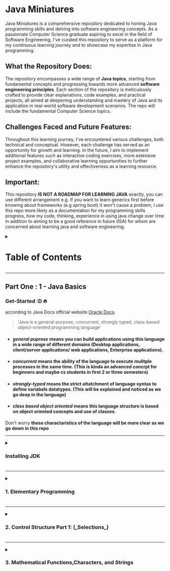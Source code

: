 # Java Miniatures

Java Miniatures is a comprehensive repository dedicated to honing Java programming skills and delving into software engineering concepts. As a passionate Computer Science graduate aspiring to excel in the field of Software Engineering, I've curated this repository to serve as a platform for my continuous learning journey and to showcase my expertise in Java programming.

## **What the Repository Does:**

The repository encompasses a wide range of **Java topics**, starting from fundamental concepts and progressing towards more advanced **software engineering principles**. Each section of the repository is meticulously crafted to provide clear explanations, code examples, and practical projects, all aimed at deepening understanding and mastery of Java and its application in real-world software development scenarios. The repo will include the fundamental Computer Science topics.

## **Challenges Faced and Future Features:**

Throughout this learning journey, I've encountered various challenges, both technical and conceptual. However, each challenge has served as an opportunity for growth and learning. In the future, I aim to implement additional features such as interactive coding exercises, more extensive project examples, and collaborative learning opportunities to further enhance the repository's utility and effectiveness as a learning resource.

## **Important:**

This repository **IS NOT A ROADMAP FOR LEARNING JAVA** exactly, you can use different arrangement e.g. If you want to learn generics first before knowing about frameworks (e.g.spring boot) it won't cause a problem, I use this repo more likely as a documentation for my programming skills progress, how my code, thinking, experience in using java change over time in addition to aiming to be a good reference in future (ISA) for whom are concerned about learning java and software engineering.

<details>
<summary> <H1>Table of Contents</H1></summary>

<details>
<summary> <H3>Part One : Pick up your weapon !</H3></summary>

<details><summary><strong>Java Basics</strong></summary>

1. Elementary Programming
2. Control Structure Part 1: (_Selections_)
3. Mathematical Functions,Characters, and Strings
4. Control Structure Part 2: (_Iterators_)
5. Methods
6. Arrays
</details>

<details><summary><strong>Object-Oriented Programming</strong></summary>

1. Objects and Classes
2. Object-Oriented Thinking
3. Inheritance and Polymorphism
4. Exception Handling and Text I/O
5. Abstract Classes and Interfaces</details>

<details><summary><strong>Java in Action</strong></summary>

1. Build tools

- Ant
- Maven
- Gradle

2. building GUI

- JavaFX
- Java Swing

3. Web Frameworks

- Spring
- Springboot

4. ORM

- JPA
- Hibernate

</details>

<details><summary><strong>Advanced Java Topics</strong></summary>

1. Binary I/O
2. Generics
3. How JVM works
4. Multithreading and Parallel Programming
5. Networking
6. Java Database Programming</details>

<details><summary><strong>Data Structures</strong></summary>

1. Recursion
2. Stacks & Queues
3. Lists
4. Trees
5. Priority Queues
6. Maps & Hash Tables
7. Search Trees</details>

<details><summary><strong>Algorithms</strong></summary>

1. Asymptotic analysis
2. Sorting
3. Searching
4. Graphs
5. Strings</details>
</details>

<details><summary><H3>Part Two: Software Engineering Principles</H3></summary>

1.  OOA & OOD
2.  SOLID Principles
3.  Design Patterns
4.  Refactoring Techniques
5.  Software Development Methodologies
</details>

<details><summary><h3>Part Three: Projects</h3></summary>

1. Small-scale Java Projects
2. Medium-scale Software Engineering Projects
3. Real-world Application Examples</details>

<details><summary><H3>Cross-Part knowledge</H3></summary>

**_Challenges and Exercises_**

- Coding Challenges
- Problem-solving Exercises
- Algorithm Implementations

**_Resources_**

- Online Tutorials and Courses
- Recommended Books
- Useful Articles and Videos

**_Contributions_**

- How to Contribute
- Guidelines for Contributors
- Community Engagement Opportunities</details>
</details>

---

## Part One : 1 - Java Basics

### **Get-Started** :D 🔥

according to Java Docs official website [Oracle Docs](https://docs.oracle.com/en/java/).

> \'Java is a general-purpose, concurrent, strongly typed, class-based object-oriented programming language'

- #### _**general puprose**_ means you can build applications using this language in a wide range of different domains (Desktop applications, client/server applications/ web applications, Enterprise applications).

- #### _**concurrent**_ means the ability of the language to execute mulitple processes in the same time. (This is kinda an advanced concrpt for beginners and maybe cs students in first 2 or three semesters)

- #### **_strongly-typed_** means the strict attatchment of language syntax to define variabels datatypes. (This will be explained and noticed as we go deep in the language)

- #### **_class based object oriented_** means this language structure is based on object oriented concepts and use of classes.

Don't worry **these charactaristics of the language will be more clear as we go down in this repo**

---

<details><summary><H3><strong>Installing JDK</strong><H3></summary>

To get started with java we must install JDK on our local machine, (here, I'm considering you are a beginner or totally newcommer in programming world or even didn't visit virtualization concepts|tools before).

Installing JDK is a **must** it provides the necessary tools and libraries to develop, compile, and run Java applications.

click on the following link [oracle](https://www.oracle.com/eg/java/technologies/downloads/) and install the latest JDK versions on your own device

![screenshot](/images/image.png)

> download and install JDK based on your os and processor acritecture set

### What's JDK?

"**_JDK_**" stands for Java Development Kit, it's the development environment for building java applications, it consists of JVM -_Java Virtual Machine_-, JRE -_Java Runtime Environment_- and development tools like compiler etc.

![JDK](/images/JDK.jpg)

Java is machine independent language or it's more descriptive to refer to it as **platform-independent**; you can run it on any platform, while the JVM is platform-dependent; different JVM is designed for each platform (Linux, Windows, MacOs).

In othwe words, if we have three local devices, each of which has a different platform installed in it e.g.(windows, mac, linux), all is required to install a JVM for each device and the java files can run on any machine of them after compiling it just one time.

Once you downloaded the latest version of JDK here you have two options:

1.  if it's your first time downloading

    > you need to edit system environment variables first

    These instructions for windows users only ⚠:

    - open your Program Files directory navigate till you find the jdk directory
    - open the bin directory then copy its path
      ![path image](/images/path%20image.png)
    - press win key on your kewboard ⌨ then type in search bar down edit system environment variables
    - click on Evironment Variables, from user variables choose path then click on edit
    - on path window click add new, then paste the path you copied earlier and press enter
    - click on move up to make it on the top of the list and voila!

2.  if you've already installed earlier JDK version

    - open your cmd(win key, type cmd | win key + R then type cmd)

      - write the following:

                java -version

      ![java version on cmd](/images/java%20version.png)

      I have JDK version 17 installed on my own, now we are going to switch it to the new version of JDK

      - we'll repeat the steps of the previous option (editing system environment variables, etc)
      - Check your java version again in cmd (restart it if you didn't close it already)

      _and Voila!_

      ![new jdk version is working well](/images/java%20updated%20jdk%20version.png)

    </details>

---

<details><summary><H3><strong>1. Elementary Programming</strong><H3></summary>

Remember this part mentioned earlier ? [class-based](#class-based-object-oriented-means-this-language-structure-is-based-on-object-oriented-concepts-and-use-of-classes)

> Java is a **class-based object-oriented** programming language

Let's see how this concept was applied!

_*Writing your first Hello world program!*_:-D "programmers' traditional custom"

_prerequisites_ ⚠

> if you didn't install the jdk yet, go to [this part](#installing-jdk) and install it
>
> It's better if you have an IDE, till this point it's not mandatory yet but then it will be as we are not at the age of DOS anymore.

1.  If you don't have an IDE: (note: I won't let you stay lazy forever, you'll have to install it)

    - create a new directory (folder) for your java practice, right-click, new, text document
    - yes, that's it just empty text document, rename this document "HelloWorld.java"
    - open the document, as mentioned before java is class based so to write any instructions they **must be** inside classes, now let's type our first class:

            public class HelloWorld{}

    > public & class are both keywords all written in lower case letters
    >
    > HelloWorld is the name of the classand it must be written in [pascal case](https://www.freecodecamp.org/news/snake-case-vs-camel-case-vs-pascal-case-vs-kebab-case-whats-the-difference/#pascal-case) (the first letter of each word is capital)
    >
    > inside the curly braces `{}` we are going to illustrate our code

    - keywords or reserved words are predefined words in a programming language with a specific use, you can't use them for naming (simply, because the compiler will be confused if it's the word used by the language to identify some order to be executed by the program or it's just a programmer defined variable)

    - every java program should at least have one class, to execute the program we should have a _main method_ (in other words method its name is "main")
    - inside our created class we define the main method as follows:

             public static void main(String[] args){}

      > public, static, void, String are all keywords
      >
      > naming methods using [camelCase](https://www.freecodecamp.org/news/snake-case-vs-camel-case-vs-pascal-case-vs-kebab-case-whats-the-difference/#camel-case) in java if it consists of more than one word other wise all lower case

    - the curly braces `{}` mean block of code, here we write the lines of code that will be executed, their place is after every class, method, control statements, specific keywords e.g. static keyword. They also represent a specific scope (we'll talk about this soon).
    - inside the curly braces of the main method we will print our first hello world

             System.out.println("Hello World!");

      > **Do Not Forget The Semicolon!**
      >
      > any string is enclosed in double quotes
      >
      > System.out.println() is the method we'll use for printing anything on the terminal or console screen to user.

    - to run your program open your cmd `win + R type cmd then enter ↩`, in the same directory, if you cannot navigate to the directory where the java file lies, simply in the address bar of your folder window type cmd as follows:
      ![cmd of the current directory](/images/cmd%20from%20current%20directory.png)

    - inside cmd type `javac {yourfilename.java}` (don't forget the extension)

            javac replacethis.java

    ![cmd](/images/javacompile.png)

    - write the name of the file right with its correct formate or you'll face `error: file not found`

    > **_javac_** stands for java compile, you'll notice that a `.class` file is created on your directory this is the `bytecode`. you compile one time and run the code infinitely.

    - to run the program write `java {yourfilename}` (note here without the extension).

    _and Voila!_

![program run](/images/hellodeveloper.png)

![what does program looks like](/images/firstHelloprogram.png)

you can check the file here in this directory [Hello.java](/Test%20Files%20Elementary/Hello.java) file.

**Now we consider you a real programmer**
![queen's knight](</images/Accolade_by_Edmund_Blair_Leighton%20(1).jpg>)

#### notes about java syntax:

- every programming language has a syntax defines it, simply like grammar in English defines how you form a sentence has context, simmilarly in programming the syntax allows you to write program instructions correct or with a context for the compiler.

- curly braces`{}` define a block of code -in other words **lines** of code- and also define scope.

- yup, just like C language semicolon is the statements terminator `;`

- `//` double slashes for single line comments and `/* comments lines go here */` for multiple lines of comments (for those who are new to programming, comments are setences or lines won't be treated as code or instruction they will be ignored by the compiler, programmers use comments to clarify points about their code, like comments show imcomplete implementation or reference to the original source code or even to clear confusion about the code they wrote)

- java is case sensitive language (you get syntax error if you mistyped a keyword or wrote its letetr capital rather than small or vice versa), e.g.

  > `Public void fun(){...}` --> syntax error (Public is not a keyword)

- parenthesis `()` follow functions names, flow control keywords like for, while, if...etc.

- while square brackets follow 'Array' types `[]` e.g.

  > `String[]` -> indecates array of type String.

- later in advanced java programming we will get familiar with the ArrayList, we will find the angle brackets `<>` follow ArrayLists keyword in which contain the Type of the ArrayList (ArrayList is simply resizable array) e.g.

  > `ArrayList<String>`.

- every java program must have at least one class.

- java program start execution from main method.

- string is enclosed in double quotes while character is enclosed in single quotes.

#### errors types:

- Syntax errors: mistyping, missing puncituation

- Runtime errors: occur while program is actually running if the IDE indeicated a process cannot be carried out or through input errors.

- Logical errors (semantic) -cruel one😈-:
  the code actually works fine but doesn't give you the expected output e.g. you wanted to make simple program that multiply numebrs. now look at the followin code:

  > int x = 2, y = 2;
  >
  > int result = x + y;
  >
  > System.out.println(result); >>>> 4 looks fine nothing wrong, no errors, the result is right :)

  try again making y = 3 instead of 2

  > int x = 2, y = 3;
  >
  > int result = x + y;
  >
  > System.out.println(result); >>> 5 here there is a problem, the code is working fine as no errors appear but wait a minute 😅, a plus " + " sign where inserted instead of " \* " multiplication sign.

  here where the error takes place, it's not in code it workds fine but doesn't give you the expected results, this type of errors are dedicted and corrected using tests we will come to this point later.

for more on errors types here is a useful link [not for new commers](https://www.geeksforgeeks.org/types-of-errors-in-java-with-examples/)
, this is nice introduction to errors [types of erros in java](https://www.scaler.com/topics/types-of-errors-in-java/).

<h3>Dealing with data in Java</h3>

- a variable is used to store data, you can think of variables as where we store values, these values can be numeric, string (group of characetrs), reference, etc.

- basic syntax to declare a variable in java

  > datatype {variable-name} = value;

  - declaring means you announce to your compiler about storage place of name (your variable name) and type (your variable type) and it has to reserve or allocate this amount of memory space.
  - definition is when you assign a value to this identifier or the variable, equal sign `=` is the assignment operator.
  - assignment is right-to-lef operation -**this is super important**-, as you say the value 3 is assigned to variable x of type integer for this statement `int x = 3;` .
  - obviously, we don't have to mention "**not to forget the damn semicolon `;` after each statement you write**", thank you :) .

- naming conventions:

  - camel case.
  - do not start naming a varable with a number
  - you can start your variable name with dollar sign `$` or with underscore `_`.
  - variables cannot be reserverd words, e.g. you cannot name your variable '_static_' gives you syntax error.
  - for clean code early teaching purpose, choose meaningful names for your variables describe them.
  - do not contain spaces in your variable name, keep using camel case if your variable name is more than one word.

- data types:

  - In general they are two types numerical or non-numerical, numerical like integers, floating point or decimal numbers, non-numrical like strings "Hello my name is" or boolean like True or False.
  - In java they are two categories, premitive data types and reference datatypes, they are classified based on how they store data, primitive copies only values while reference hold the address to the value they just copied, if you couldn't understand this no problem it will be clear later.
  - primitive data types are:
    - byte
    - short
    - int
    - long
    - float
    - double
    - boolean
    - char
  - reference data type -the only one you'll use for now- is String (take care of the capital letter).
  - data types tell the compiler how much space to reserve for that variable in memory. ![see this](./images/Java%20data%20types%20sizes%20and%20their%20default%20value.png)

- **note** as variable word declares, its value can be changes during the execution of the program, from this point let's get familiar with constants.

- constants cannot change their value, we declare them using `final` keyword then data type follows final then the constant name, e.g.
  > final float PI = 3.14;
  - Upper case as naming convention for constants.
- **note** you cannot re-declare variable but you can re-assign i, e.g.

  ![redeclaration](./images/redeclaration.png)
  ![definition](./images/definiyion.png)

#### simple operations:

- you can perform simple operations using binary arithmetic operators: `+ , - , * , / , %`

  - 'astrisk' `*` is used for multiplication, 'single slash' `/` is used for division, and `%` is called modulus gives you the remainder, e.g.

    ![remainder](./images//remainder.png)

  - note that `=` means assignment not equality.

#### taking user input

- for taking custom input from user, either from console or keyboard input, we are going to start using classes.

- In java to take user input using three classes: Console, BufferedReader, and Scanner. For now we will deal with Scanner only.

- first of all we need to import the class, so using the keyword `import` we will invoke the `Scanner` class as follows:
  ![import scanner class](./images/Scanner%20Class.png)

  - note that even in import we don't forget the semi colon :) .
    ![import scanner](/images/2023_02_Java-Scanner-Class.jpg)

- Then, we create a new object from Scanner class

  ![creating scanner object](./images/creating%20Scanner%20object.png)

  - we created object of name input of Scanner class using **new** operator.

  ![Scanner class methods](/images/reading%20input%20methods.jpg)

- importing statement is placed before class declaration.

- simple java program takes input from user to calculate the area of a circle:
  you can simply see the file here: [ComputeCircleArea.java](/Test%20Files%20Elementary/ComputeArea.java)

  ![circle area](./images/calculate%20circle%20area.png)

- so, at any point you want to take user input:
  1. `import java.util.Scanner;`
  2. inside main mathod block of code
     `Scanner input = new Scanner(System.in);`
  3. based on what data you want to take, e.g. prompt user to enter integer:
     `int number = input.nextInt();`
     and that's it.

#### Jshell interactive tool as Java REPL (Read, Evaluate, Print, Loop)

- Read-Evaluate-Print Loop (REPL), which evaluates declarations, statements, and expressions as they are entered and immediately shows the results.

- it's an interactive tool for quickly prototyping java code, all without the need for a `public static void main` or the need to compile your code before executing it.

- it's super easy open your cmd or powershell and type jshell

- try simple declaring variable called hello, `var hello = "welcome to jshell"`

![jshell](/images/jshell.png)

- find more on this link [how to use jshell](https://www.infoq.com/articles/jshell-java-repl/)

#### notes:

### First Chapter is Finished!!! :D

</details>

---

<details><summary><H3><strong>2. Control Structure Part 1: (_Selections_)</strong><H3></summary>

In this section you will learn **the way you take decision**.

According to documentation:

> control flow statements, break up the flow of execution by employing decision making, looping, and branching, enabling your program to conditionally execute particular blocks of code.

types of control flow statements:

1. Decision making statements.
2. Iteration (Looping) statements.
3. Branching statements.

in this section we'll talk about **Selections** | **Conditionals** | **Decision Making statements**.

Conditional keywords: `if`, `else`, `else if`,`switch`,`case`,`break`.

#### 1. If statements:

Conditional statement evaluate a (condition) if it's true or false to perform set of instructions:

![if condition](./images/if%20condition.png)

a boolean expression is expression will yeild true or false, e.g. is 4 + 5 = 9? if their sum equal to nine so the answer is yes otherwise no. so, an expression will be given to be evaluated.

now, the question is how to build a conditional:

before anything let's learn about the second category you hear in this guide, **relational operators**:
`==`
`<=`
`>=`
`!=`
`>`
`<`

> note that assignment operator `=` is not the same as `==` equality operator, equality operator mean if the value of smth **equals** some value on the other hand the assignment oeprator assigns value to variable.

Conditionals evaluate boolean expressions, boolean expression are expression expected to have true or false as answer so we are kinda building comparison statments.

![if example](./images/ifexample.png)

it's simply like saying: is multiplying 7 by 10 equals 70? if yes please print the result and if not do nothing.

- Checking for alternatives:
  using else if we can check for alternatives, e.g.
  here is a simple program to check if a number is positive or negative or equal to 0:

  ![conditional example](./images/conditionalsexample.png)

- you can find more examples in Test Files Elemntary, e.g. [addition Quiz](./Test%20Files%20Elementary/AdditionQuiz.java)

we can check using `if` then another `if` but what we hit the goal from first time why do we continue checking? that's why we use else if instead of if to skip the rest of conditional statement checking if we already satisfied one.

#### notes:

- any boolean expression is enclosed by parenthesis `()`.
- if by mistake you placed a semicolon after if statement `if ( y == x );` is like doing this: `if ( y == x ){}` means do nothing.
- avoid redundant testing of boolean expression e.g. `if (even == true)` better do this `if (even)`, so if even have a number other than zero it sill evaluate to true or if even a boolean variable it will evaluate to its boolean value.
- avoid equaltiy test to float variables to avoid percision problem of floating point numbers.
- you can simplyfy boolean variable assignment:
  ![dothis](./images/dothis1.png)

now we could build simple conditionals using of, else and if else. What if we want to check two conditions at the same time, can we? actually yes, using compound boolean expressions we can check two conditions at the same time, but first let's get familiar with the logical operators:

`|| OR operator`

`&& AND operator`

`! NOT operator`

`^ XOR operator`

if you are a computer science, or electrical engineering student you are already familiar with thess operators as you took this knowledge in Logic design course -probably it's name nearly like this-, if you or not here's a simple explaination and I'll provide you a link for a video to simplify the concept more:

OR operator `||` check if one of the expressions `at least` is true or both of them.
e.g. `(5+6 == 11 || 5+7 == 11)` evaluates to true because the first expression is true. it will only evaluates to false if both of them are false.

AND operator `&&` check if both of the expressions `must be true` if one of them is false so the whole evaluation of both of them will be false.

NOT operator `!` is to negate any value to oppose any expression in other words: !(expression) means to flip the evaluation value of this expression if it's evaluated to true the not operator will make it false and so on. same when we use `!=` we mean not equal.

XOR operator `^` is used to check if both expressions evaluates to different answers, simply if both of the expression is evaluated to true or both false it return to us false, if they are different (true , false or false , true) return to us true.

we can use DeMorgan's law to best practise these compound boolean expression conditionals

> !(condition1 && condition2) == ! condition1 && ! condition2 using DeMorgan's.

**note** `&&` and `||` are called lazy operator as they perform short circuit concept as if `false && anything` evaluates to false without checking the second expression same in `true || anything` will evaluate to true without checking the second expression.

#### 1. Switch case statements:

we use switch case statements with menu-like -means many choices- problems, e.g. choosing operation to be done on numerical values, based on day of week choosen perform some action:

![switch case flow chart](./images/switch-statement-flowchart-in-java.jpg)

![switch case syntax](./images/Syntax-of-Switch-Case-Stetement-in-C-Programming.jpg)

This is a simple program perform basic operations on the entered numbers:
you can check it from here [switch program](./Test%20Files%20Elementary/Calculator.java)

![switch case example](./images/switchcase%20example.png)

- if `break` is not used, switch will evaluate all other cases, we use default if the expression doesn't match any case.

lastly we will learn about the boolean ternary operator `(boolean expression)? (if true)expression1 : (if false)expression2` this oeprator return exp1 if it evaluates to true and exp if it evaluates to false, e.g. :

![ternaryoperator](./images/ternaryoperator.png)

#### notes:

### Second Chapter is Finished!!! :D

</details>

---

<details><summary><H3><strong>3. Mathematical Functions,Characters, and Strings</strong><H3></summary>

In this section you will learn about some built-in mathematical functions in addition to introducing two data types (Character and String).

let's breakdown the concepts we are going to learn:

- Methods
- Important built-in methods
- example using these methods
- Character datatype
- Operations
- Casting
- String Reference Type
- Important methods for dealing with Strings
- Java String pool

before we go in methods with more details on the next Chapter, we can have quick definition help us to figure out what these block of codes mean.

> Methods can be used to define reusable code and organize and simplify coding, and make code easy to maintain.

We also refer to methods as routines and other words will be mentioned later, for now remember the word "reusable".

note: if you experienced other languages other than java you may find that methods are called functions, but with a programming language which is sticked to Object Oriented concepts you'll find the word 'method' is the convention here.

methods can be:

1. user defined
2. built-in

Before we go deeper in this

### Why do we need methods?

#### Coffee Shop analogy:
![coffeeShop](/images/organizational-structure-of-coffee-shop.jpg)

**Imagine we have the following situation:**

Imagine you run a coffee shop. When customers come in and order coffee, the barista follows specific steps to make the coffee. If you have many customers, repeating these steps for each order can be exhausting and time-consuming


**Here is the ongoing scenario:**

> 1. 10 customers order coffee.
> 2. The barista follows the same steps for each coffee order.

**Identifying the problem:**
steps erpition for every customer in addition to time consumed

**Offered Solution: Introducing a coffee machine**

To improve efficiency, you introduce a coffee machine. The machine has buttons for different types of coffee. Now, the barista simply presses a button, and the coffee machine follows the predefined steps to make the coffee.

**Analogy to Methods:**

* **Without Methods:** The barista repeats the same steps (code) for each customer.
* **With Methods:** The barista uses the coffee machine (method) to make coffee efficiently.

### Java Code Simulation:
#### Without Methods (Exhausting Process)
![withoutmethods](/images/without%20methods.png)

#### With Methods (Effective Process)
![withmethods](/images/without%20methods.png)

### Analysis to what happened:
* **DRY Principle:** By using methods, we encapsulate the repetitive steps of making coffee into a single method makeCoffee. This follows the DRY principle by avoiding repetition of the same code.

* **Built-In vs. User-Defined Methods:** 
  
  **Built-In Methods:** These are like the common coffee machines available in the market. They perform **common** tasks and are part of the **Java Standard Library**. For example, **`System.out.println`** is a built-in method used to print messages to the console.

  **User-Defined Methods:** These are like the custom coffee machine **designed specifically** for your coffee shop. They perform specific tasks defined by the programmer. In our example, **`makeCoffee`** is a user-defined method that encapsulates the steps to make coffee.

For now in this chapter we're going to discuss built-in methods only.
<details><summary><strong>more about built-in functions</strong></summary>

  easy definition for these functions foun on NinjaOne blog:

  > Built-in functions refer to those pre-defined functions that come along with a programming language. They are intrinsic components of the language’s library, ready to be used without requiring any additional installation or importation. These functions have been designed to perform common tasks, thus facilitating efficient and swift coding.

  for short: built-in functions or methods are pre-defined methods in the language library itself which are already implemented for you to perform common tasks.

  now let's getting familiar with them, first of all I prefer to categorize them, so it's easily inside my head to choose the suitable one for the suitable situation:

  We'll use **Math** class for this mission, Math class in java contains all mathematical constants and methods you'll need to use, according to Oracle documentation:

  > The class Math contains methods for performing basic numeric operations such as the elementary exponential, logarithm, square root, and trigonometric functions. 
</details>

1. Trignometric Methods
2. Exponential Methods
3. Service Methods (rounding, min-max-abs, random)


1- Trignometric Methods:
| Method | Description |
| ----------- | ----------- |
|  `sin(radians)` | Returns the trigonometric sine of an angle in radians. |
|  `cos(radians)`  | Returns the trigonometric cosine of an angle in radians.|
|  `tan(radians)` | Returns the trigonometric tangent of an angle in radians. |
| `toRadians(degree)` | Returns the angle in radians for the angle in degrees. |
|  `toDegrees(radians)` | Returns the angle in degrees for the angle in radians. |
| `asin(a)` |Returns the angle in radians for the inverse of sine. |
| `acos(a)` | Returns the angle in radians for the inverse of cosine. |
| `atan(a)` | Returns the angle in radians for the inverse of tangent. |

2- Exponential Methods:

| Method | Description |
| ------ | ----------- |
|`exp(x)` |Returns e raised to power of x (ex).|
| `log(x)` | Returns the natural logarithm of x (ln(x) = loge(x)).|
| `log10(x)` | Returns the base 10 logarithm of x (log10(x)).|
| `pow(a, b)`| Returns a raised to the power of b (ab).|
| `sqrt(x)` | Returns the square root of x (2x) for x7 =0.|

3- Service Methods:
  * Rounding Methods
  * The min, max, and abs Methods
  * The random()Method

**Rounding Methods**

The best way to understand rounding methods in Math class in java is by example:

![ciel method](/images/ciel%20method.png)

![floormethod](/images/floor.png)

![rintmethod](/images/rint.png)

![roundmethod](/images/round.png)

**The min, max, and abs Methods**


  * The min and max methods return the minimum and maximum numbers of two numbers

  * The abs method returns the absolute value of the number 
  
Here is a worked example:

![minmaxabs methods](/images/usignminmaxabs%20methods.png)

**The random() Method**

In my own opinion random method is super important in a lot of situations, for example in programs used for making test models, in the preceding chapters and projects you'll figure this out

> This method generates a random double value greater than or equal to 0.0 and less than 1.0

![randomMethod](/images/random.png)


**For now we addressed the following:**
* **Methods**
* **Important built-in methods**
* **example using these methods**






</details>
